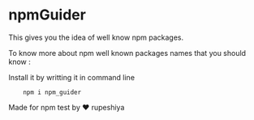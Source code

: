 # npmGuider
This gives you the idea of well know npm packages.

To know more about npm well known packages names that you should know :

Install it by writting it in command line

```
    npm i npm_guider
```

Made for npm test by :heart: rupeshiya

    
